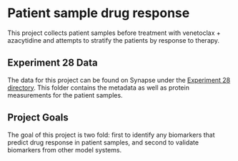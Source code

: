 # Patient sample drug response
This project collects patient samples before treatment with venetoclax + azacytidine and attempts to stratify the patients by response to therapy.

## Experiment 28 Data
The data for this project can be found on Synapse under the [Experiment 28 directory](https://www.synapse.org/Synapse:syn68733653). 
This folder contains the metadata as well as protein measurements for the patient samples.

## Project Goals
The goal of this project is two fold: first to identify any biomarkers that predict drug response in patient samples, and second to validate 
biomarkers from other model systems. 
